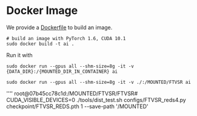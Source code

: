 # Docker Image

We provide a [Dockerfile](Dockerfile) to build an image.

```shell
# build an image with PyTorch 1.6, CUDA 10.1
sudo docker build -t ai .
```

Run it with

```shell
sudo docker run --gpus all --shm-size=8g -it -v {DATA_DIR}:/{MOUNTED_DIR_IN_CONTAINER} ai
```


```DEV
sudo docker run --gpus all --shm-size=8g -it -v ./:/MOUNTED/FTVSR ai
```



''''
root@07b45cc78c1d:/MOUNTED/FTVSR/FTVSR# CUDA_VISIBLE_DEVICES=0 ./tools/dist_test.sh configs/FTVSR_reds4.py checkpoint/FTVSR_REDS.pth 1 --save-path '/MOUNTED'
